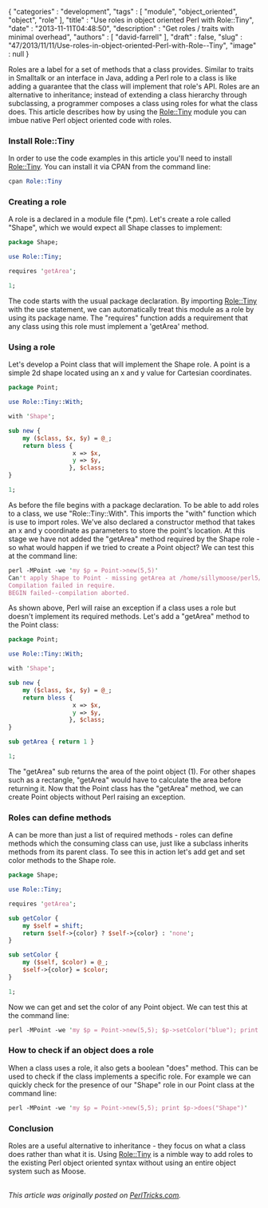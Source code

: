 {
   "categories" : "development",
   "tags" : [
      "module",
      "object_oriented",
      "object",
      "role"
   ],
   "title" : "Use roles in object oriented Perl with Role::Tiny",
   "date" : "2013-11-11T04:48:50",
   "description" : "Get roles / traits with minimal overhead",
   "authors" : [
      "david-farrell"
   ],
   "draft" : false,
   "slug" : "47/2013/11/11/Use-roles-in-object-oriented-Perl-with-Role--Tiny",
   "image" : null
}


Roles are a label for a set of methods that a class provides. Similar to traits in Smalltalk or an interface in Java, adding a Perl role to a class is like adding a guarantee that the class will implement that role's API. Roles are an alternative to inheritance; instead of extending a class hierarchy through subclassing, a programmer composes a class using roles for what the class does. This article describes how by using the [Role::Tiny](https://metacpan.org/pod/Role::Tiny) module you can imbue native Perl object oriented code with roles.

### Install Role::Tiny

In order to use the code examples in this article you'll need to install [Role::Tiny](https://metacpan.org/pod/Role::Tiny). You can install it via CPAN from the command line:

```perl
cpan Role::Tiny
```

### Creating a role

A role is a declared in a module file (\*.pm). Let's create a role called "Shape", which we would expect all Shape classes to implement:

```perl
package Shape;

use Role::Tiny;

requires 'getArea';

1;
```

The code starts with the usual package declaration. By importing [Role::Tiny](https://metacpan.org/pod/Role::Tiny) with the use statement, we can automatically treat this module as a role by using its package name. The "requires" function adds a requirement that any class using this role must implement a 'getArea' method.

### Using a role

Let's develop a Point class that will implement the Shape role. A point is a simple 2d shape located using an x and y value for Cartesian coordinates.

```perl
package Point;

use Role::Tiny::With;

with 'Shape';

sub new {
    my ($class, $x, $y) = @_;
    return bless {  
                  x => $x,
                  y => $y,
                 }, $class;
}

1;
```

As before the file begins with a package declaration. To be able to add roles to a class, we use "Role::Tiny::With". This imports the "with" function which is use to import roles. We've also declared a constructor method that takes an x and y coordinate as parameters to store the point's location. At this stage we have not added the "getArea" method required by the Shape role - so what would happen if we tried to create a Point object? We can test this at the command line:

```perl
perl -MPoint -we 'my $p = Point->new(5,5)'
Can't apply Shape to Point - missing getArea at /home/sillymoose/perl5/perlbrew/perls/perl-5.16.3/lib/site_perl/5.16.3/Role/Tiny.pm line 306.
Compilation failed in require.
BEGIN failed--compilation aborted.
```

As shown above, Perl will raise an exception if a class uses a role but doesn't implement its required methods. Let's add a "getArea" method to the Point class:

```perl
package Point;

use Role::Tiny::With;

with 'Shape';

sub new {
    my ($class, $x, $y) = @_;
    return bless {
                  x => $x,
                  y => $y,
                 }, $class;
}

sub getArea { return 1 }

1;
```

The "getArea" sub returns the area of the point object (1). For other shapes such as a rectangle, "getArea" would have to calculate the area before returning it. Now that the Point class has the "getArea" method, we can create Point objects without Perl raising an exception.

### Roles can define methods

A can be more than just a list of required methods - roles can define methods which the consuming class can use, just like a subclass inherits methods from its parent class. To see this in action let's add get and set color methods to the Shape role.

```perl
package Shape;

use Role::Tiny;

requires 'getArea';

sub getColor {
    my $self = shift;
    return $self->{color} ? $self->{color} : 'none';
}

sub setColor {
    my ($self, $color) = @_;
    $self->{color} = $color;
}

1;
```

Now we can get and set the color of any Point object. We can test this at the command line:

```perl
perl -MPoint -we 'my $p = Point->new(5,5); $p->setColor("blue"); print $p->getColor'
```

### How to check if an object does a role

When a class uses a role, it also gets a boolean "does" method. This can be used to check if the class implements a specific role. For example we can quickly check for the presence of our "Shape" role in our Point class at the command line:

```perl
perl -MPoint -we 'my $p = Point->new(5,5); print $p->does("Shape")'
```

### Conclusion

Roles are a useful alternative to inheritance - they focus on what a class does rather than what it is. Using [Role::Tiny](https://metacpan.org/pod/Role::Tiny) is a nimble way to add roles to the existing Perl object oriented syntax without using an entire object system such as Moose.

\
*This article was originally posted on [PerlTricks.com](http://perltricks.com).*
